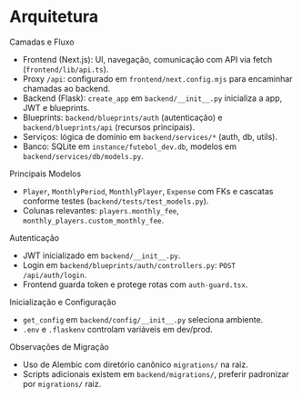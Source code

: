 # Arquitetura

Camadas e Fluxo
- Frontend (Next.js): UI, navegação, comunicação com API via fetch (`frontend/lib/api.ts`).
- Proxy `/api`: configurado em `frontend/next.config.mjs` para encaminhar chamadas ao backend.
- Backend (Flask): `create_app` em `backend/__init__.py` inicializa a app, JWT e blueprints.
- Blueprints: `backend/blueprints/auth` (autenticação) e `backend/blueprints/api` (recursos principais).
- Serviços: lógica de domínio em `backend/services/*` (auth, db, utils).
- Banco: SQLite em `instance/futebol_dev.db`, modelos em `backend/services/db/models.py`.

Principais Modelos
- `Player`, `MonthlyPeriod`, `MonthlyPlayer`, `Expense` com FKs e cascatas conforme testes (`backend/tests/test_models.py`).
- Colunas relevantes: `players.monthly_fee`, `monthly_players.custom_monthly_fee`.

Autenticação
- JWT inicializado em `backend/__init__.py`.
- Login em `backend/blueprints/auth/controllers.py`: `POST /api/auth/login`.
- Frontend guarda token e protege rotas com `auth-guard.tsx`.

Inicialização e Configuração
- `get_config` em `backend/config/__init__.py` seleciona ambiente.
- `.env` e `.flaskenv` controlam variáveis em dev/prod.

Observações de Migração
- Uso de Alembic com diretório canônico `migrations/` na raiz.
- Scripts adicionais existem em `backend/migrations/`, preferir padronizar por `migrations/` raiz.